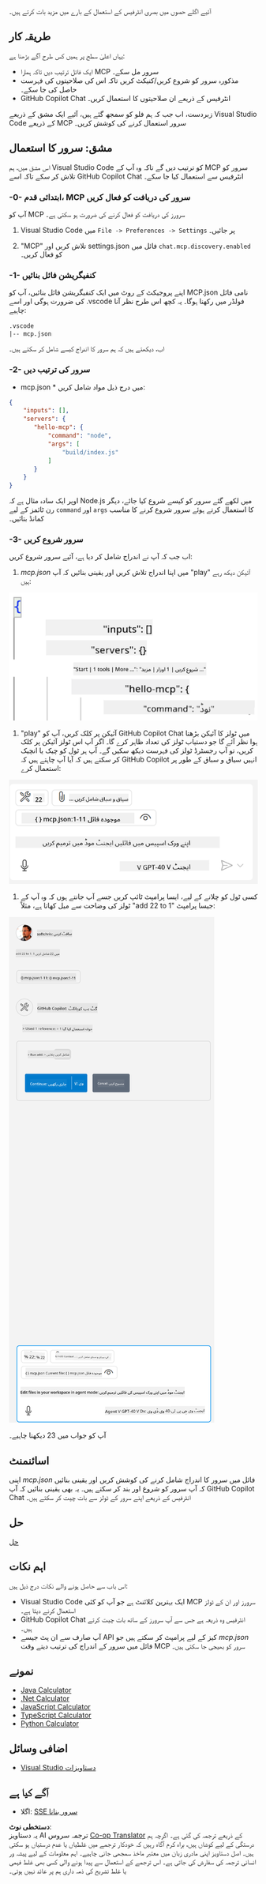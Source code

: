 <!--
CO_OP_TRANSLATOR_METADATA:
{
  "original_hash": "54e9ffc5dba01afcb8880a9949fd1881",
  "translation_date": "2025-07-13T19:24:02+00:00",
  "source_file": "03-GettingStarted/04-vscode/README.md",
  "language_code": "ur"
}
-->
آئیے اگلے حصوں میں بصری انٹرفیس کے استعمال کے بارے میں مزید بات کرتے ہیں۔

## طریقہ کار

یہاں اعلیٰ سطح پر ہمیں کس طرح آگے بڑھنا ہے:

- ایک فائل ترتیب دیں تاکہ ہمارا MCP سرور مل سکے۔
- مذکورہ سرور کو شروع کریں/کنیکٹ کریں تاکہ اس کی صلاحیتوں کی فہرست حاصل کی جا سکے۔
- GitHub Copilot Chat انٹرفیس کے ذریعے ان صلاحیتوں کا استعمال کریں۔

زبردست، اب جب کہ ہم فلو کو سمجھ گئے ہیں، آئیے ایک مشق کے ذریعے Visual Studio Code کے ذریعے MCP سرور استعمال کرنے کی کوشش کریں۔

## مشق: سرور کا استعمال

اس مشق میں، ہم Visual Studio Code کو ترتیب دیں گے تاکہ وہ آپ کے MCP سرور کو تلاش کر سکے تاکہ اسے GitHub Copilot Chat انٹرفیس سے استعمال کیا جا سکے۔

### -0- ابتدائی قدم، MCP سرور کی دریافت کو فعال کریں

آپ کو MCP سرورز کی دریافت کو فعال کرنے کی ضرورت ہو سکتی ہے۔

1. Visual Studio Code میں `File -> Preferences -> Settings` پر جائیں۔

1. "MCP" تلاش کریں اور settings.json فائل میں `chat.mcp.discovery.enabled` کو فعال کریں۔

### -1- کنفیگریشن فائل بنائیں

اپنے پروجیکٹ کے روٹ میں ایک کنفیگریشن فائل بنائیں، آپ کو MCP.json نامی فائل کی ضرورت ہوگی اور اسے .vscode فولڈر میں رکھنا ہوگا۔ یہ کچھ اس طرح نظر آنا چاہیے:

```text
.vscode
|-- mcp.json
```

اب، دیکھتے ہیں کہ ہم سرور کا اندراج کیسے شامل کر سکتے ہیں۔

### -2- سرور کی ترتیب دیں

* mcp.json * میں درج ذیل مواد شامل کریں:

```json
{
    "inputs": [],
    "servers": {
       "hello-mcp": {
           "command": "node",
           "args": [
               "build/index.js"
           ]
       }
    }
}
```

اوپر ایک سادہ مثال ہے کہ Node.js میں لکھے گئے سرور کو کیسے شروع کیا جائے، دیگر رن ٹائمز کے لیے `command` اور `args` کا استعمال کرتے ہوئے سرور شروع کرنے کا مناسب کمانڈ بتائیں۔

### -3- سرور شروع کریں

اب جب کہ آپ نے اندراج شامل کر دیا ہے، آئیے سرور شروع کریں:

1. *mcp.json* میں اپنا اندراج تلاش کریں اور یقینی بنائیں کہ آپ "play" آئیکن دیکھ رہے ہیں:

  ![Visual Studio Code میں سرور شروع کرنا](../../../../translated_images/vscode-start-server.8e3c986612e3555de47e5b1e37b2f3020457eeb6a206568570fd74a17e3796ad.ur.png)  

1. "play" آئیکن پر کلک کریں، آپ کو GitHub Copilot Chat میں ٹولز کا آئیکن بڑھتا ہوا نظر آئے گا جو دستیاب ٹولز کی تعداد ظاہر کرے گا۔ اگر آپ اس ٹولز آئیکن پر کلک کریں، تو آپ رجسٹرڈ ٹولز کی فہرست دیکھ سکیں گے۔ آپ ہر ٹول کو چیک یا انچیک کر سکتے ہیں کہ آیا آپ چاہتے ہیں کہ GitHub Copilot انہیں سیاق و سباق کے طور پر استعمال کرے:

  ![Visual Studio Code میں ٹولز](../../../../translated_images/vscode-tool.0b3bbea2fb7d8c26ddf573cad15ef654e55302a323267d8ee6bd742fe7df7fed.ur.png)

1. کسی ٹول کو چلانے کے لیے، ایسا پرامپٹ ٹائپ کریں جسے آپ جانتے ہوں کہ وہ آپ کے ٹولز کی وضاحت سے میل کھاتا ہے، مثلاً "add 22 to 1" جیسا پرامپٹ:

  ![GitHub Copilot سے ٹول چلانا](../../../../translated_images/vscode-agent.d5a0e0b897331060518fe3f13907677ef52b879db98c64d68a38338608f3751e.ur.png)

  آپ کو جواب میں 23 دیکھنا چاہیے۔

## اسائنمنٹ

اپنی *mcp.json* فائل میں سرور کا اندراج شامل کرنے کی کوشش کریں اور یقینی بنائیں کہ آپ سرور کو شروع اور بند کر سکتے ہیں۔ یہ بھی یقینی بنائیں کہ آپ GitHub Copilot Chat انٹرفیس کے ذریعے اپنے سرور کے ٹولز سے بات چیت کر سکتے ہیں۔

## حل

[حل](./solution/README.md)

## اہم نکات

اس باب سے حاصل ہونے والے نکات درج ذیل ہیں:

- Visual Studio Code ایک بہترین کلائنٹ ہے جو آپ کو کئی MCP سرورز اور ان کے ٹولز استعمال کرنے دیتا ہے۔
- GitHub Copilot Chat انٹرفیس وہ ذریعہ ہے جس سے آپ سرورز کے ساتھ بات چیت کرتے ہیں۔
- آپ صارف سے ان پٹ جیسے API کیز کے لیے پرامپٹ کر سکتے ہیں جو *mcp.json* فائل میں سرور کے اندراج کی ترتیب دیتے وقت MCP سرور کو بھیجی جا سکتی ہیں۔

## نمونے

- [Java Calculator](../samples/java/calculator/README.md)
- [.Net Calculator](../../../../03-GettingStarted/samples/csharp)
- [JavaScript Calculator](../samples/javascript/README.md)
- [TypeScript Calculator](../samples/typescript/README.md)
- [Python Calculator](../../../../03-GettingStarted/samples/python)

## اضافی وسائل

- [Visual Studio دستاویزات](https://code.visualstudio.com/docs/copilot/chat/mcp-servers)

## آگے کیا ہے

- اگلا: [SSE سرور بنانا](../05-sse-server/README.md)

**دستخطی نوٹ**:  
یہ دستاویز AI ترجمہ سروس [Co-op Translator](https://github.com/Azure/co-op-translator) کے ذریعے ترجمہ کی گئی ہے۔ اگرچہ ہم درستگی کے لیے کوشاں ہیں، براہ کرم آگاہ رہیں کہ خودکار ترجمے میں غلطیاں یا عدم درستیاں ہو سکتی ہیں۔ اصل دستاویز اپنی مادری زبان میں معتبر ماخذ سمجھی جانی چاہیے۔ اہم معلومات کے لیے پیشہ ور انسانی ترجمہ کی سفارش کی جاتی ہے۔ اس ترجمے کے استعمال سے پیدا ہونے والی کسی بھی غلط فہمی یا غلط تشریح کی ذمہ داری ہم پر عائد نہیں ہوتی۔